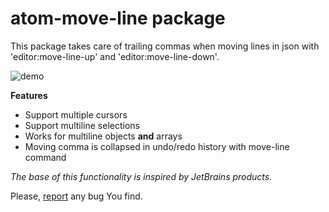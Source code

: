 # atom-move-line package

This package takes care of trailing commas when moving lines in json with 'editor:move-line-up' and 'editor:move-line-down'.

![demo](https://raw.githubusercontent.com/pvorona/atom-move-line/master/images/demo.gif)

**Features**
- Support multiple cursors
- Support multiline selections
- Works for multiline objects **and** arrays
- Moving comma is collapsed in undo/redo history with move-line command


*The base of this functionality is inspired by JetBrains products.*

Please, [report](https://github.com/pvorona/atom-move-line/issues/new) any bug You find.
